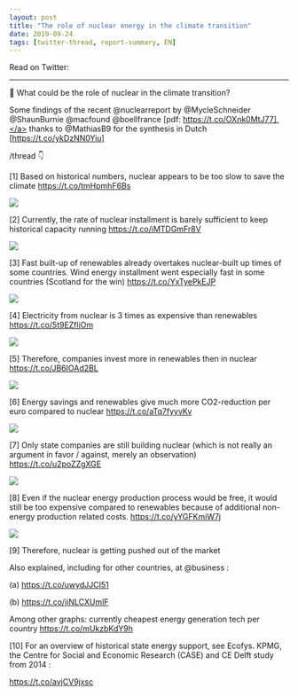 ```yaml
---
layout: post
title: "The role of nuclear energy in the climate transition"
date: 2019-09-24
tags: [twitter-thread, report-summary, EN]
---
```


Read on Twitter: <a href="http://bit.ly/2lrrLpZ" target="_blank"><i class="fab fa-twitter-square fa-1x" title="twitter-thread"></i></a>

---

🤔 What could be the role of nuclear in the climate transition?

Some findings of the recent <span class="tweet-mention">@nuclearreport</span> by <span class="tweet-mention">@MycleSchneider</span> <span class="tweet-mention">@ShaunBurnie</span> <span class="tweet-mention">@macfound</span> <span class="tweet-mention">@boellfrance</span> [pdf: <a class="tweet-lnk" href="https://t.co/OXnk0MtJ77]," target="_blank">https://t.co/OXnk0MtJ77],</a> thanks to <span class="tweet-mention">@MathiasB9</span> for the synthesis in Dutch [<a class="tweet-lnk" href="https://t.co/ykDzNN0Yiu]" target="_blank">https://t.co/ykDzNN0Yiu]</a>

/thread 👇

[1] Based on historical numbers, nuclear appears to be too slow to save the climate <a class="tweet-lnk" href="https://t.co/tmHpmhF6Bs" target="_blank">https://t.co/tmHpmhF6Bs</a>

<img class='twimg' style='max-width: 60%' src='http://pbs.twimg.com/media/EFQOPFaWwAAUcgY.jpg'/>


[2] Currently, the rate of nuclear installment is barely sufficient to keep historical capacity running <a class="tweet-lnk" href="https://t.co/iMTDGmFr8V" target="_blank">https://t.co/iMTDGmFr8V</a>

<img class='twimg' style='max-width: 60%' src='http://pbs.twimg.com/media/EFQOPjsW4AAB7CC.jpg'/>


[3] Fast built-up of renewables already overtakes nuclear-built up times of some countries. Wind energy installment went especially fast in some countries (Scotland for the win) <a class="tweet-lnk" href="https://t.co/YxTyePkEJP" target="_blank">https://t.co/YxTyePkEJP</a>

<img class='twimg' style='max-width: 60%' src='http://pbs.twimg.com/media/EFQOQHFW4AAuqaS.jpg'/>


[4] Electricity from nuclear is 3 times as expensive than renewables <a class="tweet-lnk" href="https://t.co/5t9EZfliOm" target="_blank">https://t.co/5t9EZfliOm</a>

<img class='twimg' style='max-width: 60%' src='http://pbs.twimg.com/media/EFQOVnQXUAESG5_.png'/>


[5] Therefore, companies invest more in renewables then in nuclear <a class="tweet-lnk" href="https://t.co/JB6IOAd2BL" target="_blank">https://t.co/JB6IOAd2BL</a>

<img class='twimg' style='max-width: 60%' src='http://pbs.twimg.com/media/EFQOWSaX4AEZkb_.jpg'/>


[6] Energy savings and renewables give much more CO2-reduction per euro compared to nuclear <a class="tweet-lnk" href="https://t.co/aTq7fyyvKv" target="_blank">https://t.co/aTq7fyyvKv</a>

<img class='twimg' style='max-width: 60%' src='http://pbs.twimg.com/media/EFQOZwbWkAYfqQz.jpg'/>


[7] Only state companies are still building nuclear (which is not really an argument in favor / against, merely an observation) <a class="tweet-lnk" href="https://t.co/u2poZZgXGE" target="_blank">https://t.co/u2poZZgXGE</a>

<img class='twimg' style='max-width: 60%' src='http://pbs.twimg.com/media/EFQOb-TXsAAdXtN.png'/>


[8] Even if the nuclear energy production process would be free, it would still be too expensive compared to renewables because of additional non-energy production related costs. <a class="tweet-lnk" href="https://t.co/yYGFKmiW7j" target="_blank">https://t.co/yYGFKmiW7j</a>

<img class='twimg' style='max-width: 60%' src='http://pbs.twimg.com/media/EFQOdEBXoAADw01.jpg'/>


[9] Therefore, nuclear is getting pushed out of the market

Also explained, including for other countries, at <span class="tweet-mention">@business</span> :  

(a) <a class="tweet-lnk" href="https://t.co/uwydJJCI51" target="_blank">https://t.co/uwydJJCI51</a>

(b) <a class="tweet-lnk" href="https://t.co/jiNLCXUmlF" target="_blank">https://t.co/jiNLCXUmlF</a>

Among other graphs: currently cheapest energy generation tech per country <a class="tweet-lnk" href="https://t.co/mUkzbKdY9h" target="_blank">https://t.co/mUkzbKdY9h</a>

[10] For an overview of historical state energy support, see Ecofys. KPMG, the Centre for Social and Economic Research (CASE) and CE Delft study from 2014 :

<a class="tweet-lnk" href="https://t.co/avjCV9jxsc" target="_blank">https://t.co/avjCV9jxsc</a>
